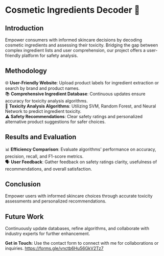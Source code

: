 # Cosmetic Ingredients Decoder 🧴

## Introduction
Empower consumers with informed skincare decisions by decoding cosmetic ingredients and assessing their toxicity. Bridging the gap between complex ingredient lists and user comprehension, our project offers a user-friendly platform for safety analysis.

## Methodology
🌐 **User-Friendly Website**: Upload product labels for ingredient extraction or search by brand and product names.  
📚 **Comprehensive Ingredient Database**: Continuous updates ensure accuracy for toxicity analysis algorithms.  
🔬 **Toxicity Analysis Algorithms**: Utilizing SVM, Random Forest, and Neural Network to predict ingredient toxicity.  
⚠️ **Safety Recommendations**: Clear safety ratings and personalized alternative product suggestions for safer choices.

## Results and Evaluation
📊 **Efficiency Comparison**: Evaluate algorithms' performance on accuracy, precision, recall, and F1-score metrics.  
🗣️ **User Feedback**: Gather feedback on safety ratings clarity, usefulness of recommendations, and overall satisfaction.

## Conclusion
Empower users with informed skincare choices through accurate toxicity assessments and personalized recommendations.

## Future Work
Continuously update databases, refine algorithms, and collaborate with industry experts for further enhancement.

**Get in Touch:** Use the contact form to connect with me for collaborations or inquiries.
https://forms.gle/vnctb6Hu56GkV2Tz7

